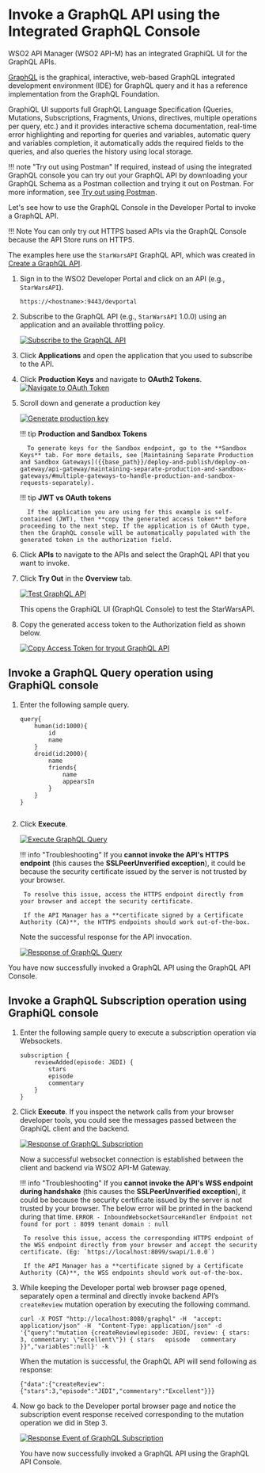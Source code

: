 # Invoke a GraphQL API using the Integrated GraphQL Console

WSO2 API Manager (WSO2 API-M) has an integrated GraphiQL UI for the GraphQL APIs.

[GraphQL](https://github.com/graphql/graphiql) is the graphical, interactive, web-based GraphQL integrated development environment (IDE) for GraphQL query and it has a reference implementation from the GraphQL Foundation. 

GraphiQL UI supports full GraphQL Language Specification (Queries, Mutations, Subscriptions, Fragments, Unions, directives, multiple operations per query, etc.) and it provides interactive schema documentation, real-time error highlighting and reporting for queries and variables, automatic query and variables completion, it automatically adds the required fields to the queries, and also queries the history using local storage.

!!! note "Try out using Postman"
    If required, instead of using the integrated GraphQL console you can try out your GraphQL API by downloading your GraphQL Schema as a Postman collection and trying it out on Postman. For more information, see [Try out using Postman]({{base_path}}/consume/invoke-apis/invoke-apis-using-tools/try-out-using-postman).

Let's see how to use the GraphQL Console in the Developer Portal to invoke a GraphQL API.

!!! Note
    You can only try out HTTPS based APIs via the GraphQL Console because the API Store runs on HTTPS.

The examples here use the `StarWarsAPI` GraphQL API, which was created in [Create a GraphQL API]({{base_path}}/design/create-api/create-a-graphql-api/).

1. Sign in to the WSO2 Developer Portal and click on an API (e.g., `StarWarsAPI`).

     `https://<hostname>:9443/devportal`

2. Subscribe to the GraphQL API (e.g., `StarWarsAPI` 1.0.0) using an application and an available throttling policy.

    [![Subscribe to the GraphQL API]({{base_path}}/assets/img/learn/subscribe-to-graphql-api.png)]({{base_path}}/assets/img/learn/subscribe-to-graphql-api.png)

3. Click **Applications** and open the application that you used to subscribe to the API.

4. Click **Production Keys** and navigate to **OAuth2 Tokens**.[![Navigate to OAuth Token]({{base_path}}/assets/img/learn/navigate-to-oauth-tokens-graphql-console.png)]({{base_path}}/assets/img/learn/navigate-to-oauth-tokens-graphql-console.png)

5. Scroll down and generate a production key
   
    [![Generate production key]({{base_path}}/assets/img/learn/graphql-generate-keys-production.png)]({{base_path}}/assets/img/learn/graphql-generate-keys-production.png)

    !!! tip
         **Production and Sandbox Tokens**
            
         To generate keys for the Sandbox endpoint, go to the **Sandbox Keys** tab. For more details, see [Maintaining Separate Production and Sandbox Gateways]({{base_path}}/deploy-and-publish/deploy-on-gateway/api-gateway/maintaining-separate-production-and-sandbox-gateways/#multiple-gateways-to-handle-production-and-sandbox-requests-separately).

    !!! tip 
         **JWT vs OAuth tokens**

         If the application you are using for this example is self-contained (JWT), then **copy the generated access token** before proceeding to the next step. If the application is of OAuth type, then the GraphQL console will be automatically populated with the generated token in the authorization field.

6. Click **APIs** to navigate to the APIs and select the GraphQL API that you want to invoke. 

7. Click **Try Out** in the  **Overview** tab.

    [![Test GraphQL API]({{base_path}}/assets/img/learn/graphql-console-try-button.png)]({{base_path}}/assets/img/learn/graphql-console-try-button.png)

    This opens the GraphiQL UI (GraphQL Console) to test the StarWarsAPI.

8. Copy the generated access token to the Authorization field as shown below.

    [![Copy Access Token for tryout GraphQL API]({{base_path}}/assets/img/learn/graphql-api-copy-access-token.png)]({{base_path}}/assets/img/learn/graphql-api-copy-access-token.png)

## Invoke a GraphQL Query operation using GraphiQL console

1. Enter the following sample query.

    ```
    query{
        human(id:1000){
            id
            name
        }
        droid(id:2000){
            name
            friends{
                name
                appearsIn
            }
        }
    }
          
    ```
 
2. Click **Execute**.


    [![Execute GraphQL Query]({{base_path}}/assets/img/consume/invoke-apis/graphql-console/graphql-console-execute-query.png)]({{base_path}}/assets/img/consume/invoke-apis/graphql-console/graphql-console-execute-query.png)

    !!! info "Troubleshooting"
        If you **cannot invoke the API's HTTPS endpoint** (this causes the **SSLPeerUnverified exception**), it could be because the security certificate issued by the server is not trusted by your browser. 
        
        To resolve this issue, access the HTTPS endpoint directly from your browser and accept the security certificate.
        
        If the API Manager has a **certificate signed by a Certificate Authority (CA)**, the HTTPS endpoints should work out-of-the-box.

     Note the successful response for the API invocation. 

     [![Response of GraphQL Query]({{base_path}}/assets/img/learn/graphql-response-query.png)]({{base_path}}/assets/img/learn/graphql-response-query.png)

You have now successfully invoked a GraphQL API using the GraphQL API Console.

## Invoke a GraphQL Subscription operation using GraphiQL console

1. Enter the following sample query to execute a subscription operation via Websockets.

    ```
    subscription {
        reviewAdded(episode: JEDI) {
            stars
            episode
            commentary
        }
    }
    ```

2. Click **Execute**. If you inspect the network calls from your browser developer tools, you could see the messages passed between the GraphiQL client and the backend.

    [![Response of GraphQL Subscription]({{base_path}}/assets/img/consume/invoke-apis/graphql-console/graphql-sub-init-response.png)]({{base_path}}/assets/img/consume/invoke-apis/graphql-console/graphql-sub-init-response.png)

    Now a successful websocket connection is established between the client and backend via WSO2 API-M Gateway.

    !!! info "Troubleshooting"
        If you **cannot invoke the API's WSS endpoint during handshake** (this causes the **SSLPeerUnverified exception**), it could be because the security certificate issued by the server is not trusted by your browser. The below error will be printed in the backend during that time.
        ```
        ERROR - InboundWebsocketSourceHandler Endpoint not found for port : 8099 tenant domain : null
        ```       
        
        To resolve this issue, access the corresponding HTTPS endpoint of the WSS endpoint directly from your browser and accept the security certificate. (Eg: `https://localhost:8099/swapi/1.0.0`) 
        
        If the API Manager has a **certificate signed by a Certificate Authority (CA)**, the WSS endpoints should work out-of-the-box.


3.  While keeping the Developer portal web browser page opened, separately open a terminal and directly invoke backend API’s `createReview` mutation operation by executing the following command.

    ```
    curl -X POST "http://localhost:8080/graphql" -H  "accept: application/json" -H  "Content-Type: application/json" -d '{"query":"mutation {createReview(episode: JEDI, review: { stars: 3, commentary: \"Excellent\"}) { stars   episode   commentary }}","variables":null}' -k
    ```

    When the mutation is successful, the GraphQL API will send following as response:

    ```
    {"data":{"createReview":{"stars":3,"episode":"JEDI","commentary":"Excellent"}}}
    ```

4.  Now go back to the Developer portal browser page and notice the subscription event response received corresponding to the mutation operation we did in Step 3.

    [![Response Event of GraphQL Subscription]({{base_path}}/assets/img/consume/invoke-apis/graphql-console/try-out-sub-event.png)]({{base_path}}/assets/img/consume/invoke-apis/graphql-console/try-out-sub-event.png)

    You have now successfully invoked a GraphQL API using the GraphQL API Console.

